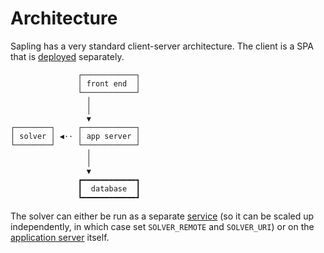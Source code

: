 # Architecture

<!--

digraph G {
  fe [label = "front end", shape = "box"];
  be [label = "app server", shape = "box"];
  solver [label = "solver", shape = "box"];
  db [label = "database", style = "bold"];
  fe -> be;
  be -> solver [style = "dotted"];
  be -> db;
}

pbpaste | docker run -i --rm tsub/graph-easy --as=boxart | pbcopy

-->

Sapling has a very standard client-server architecture. The client is a SPA that is [deployed](frontend.md) separately.

```
               ┌────────────┐
               │ front end  │
               └────────────┘
                 │
                 │
                 ▼
┌────────┐     ┌────────────┐
│ solver │ ◀·· │ app server │
└────────┘     └────────────┘
                 │
                 │
                 ▼
               ┏━━━━━━━━━━━━┓
               ┃  database  ┃
               ┗━━━━━━━━━━━━┛
```


The solver can either be run as a separate [service](../solver) (so it can be scaled up independently, in which case set `SOLVER_REMOTE` and `SOLVER_URI`) or on the [application server](../server) itself.

